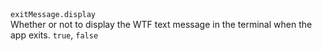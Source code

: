 <tr>
    <td>
        <code>exitMessage.display</code>
        <br />
        Whether or not to display the WTF text message in the terminal when the app exits.
    </td>
    <td><code>true</code>, <code>false</code></td>
</tr>